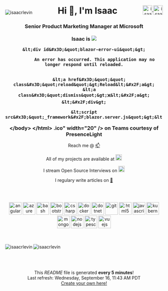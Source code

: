 <div align="center">
    <p style="float:left" align="left">
        <img src="https://komarev.com/ghpvc/?username=isaacrlevin" alt="isaacrlevin" />
    </p>
    <div style="float:right" align="right">
        <a href="https://twitter.com/isaacrlevin" target="blank">
            <img align="center" src="https://cdn.jsdelivr.net/npm/simple-icons@3.0.1/icons/twitter.svg" alt="isaacrlevin" height="30" width="30" />
        </a>
        <a href="https://linkedin.com/in/isaacrobinlevin" target="blank">
            <img align="center" src="https://cdn.jsdelivr.net/npm/simple-icons@3.0.1/icons/linkedin.svg" alt="isaacrobinlevin" height="30" width="30" />
        </a>
    </div>
    <h1>Hi 👋, I'm Isaac</h1>
    <h3>Senior Product Marketing Manager at Microsoft
    <br /><br />
    Isaac is <img src="https://github.com/isaacrlevin/isaacrlevin/raw/main/static/
&lt;!DOCTYPE html&gt;
&lt;html lang&#x3D;&quot;en&quot;&gt;
&lt;head&gt;
    &lt;meta charset&#x3D;&quot;utf-8&quot; &#x2F;&gt;
    &lt;meta name&#x3D;&quot;viewport&quot; content&#x3D;&quot;width&#x3D;device-width, initial-scale&#x3D;1.0&quot; &#x2F;&gt;
    &lt;title&gt;PresenceLight Worker Downloads&lt;&#x2F;title&gt;
    &lt;base href&#x3D;&quot;&#x2F;&quot; &#x2F;&gt;
    &lt;link rel&#x3D;&quot;stylesheet&quot; href&#x3D;&quot;css&#x2F;bootstrap&#x2F;bootstrap.min.css&quot; &#x2F;&gt;
    &lt;link href&#x3D;&quot;css&#x2F;site.css&quot; rel&#x3D;&quot;stylesheet&quot; &#x2F;&gt;
&lt;&#x2F;head&gt;
&lt;body&gt;
    &lt;app&gt;
        &lt;!--Blazor:{&quot;sequence&quot;:0,&quot;type&quot;:&quot;server&quot;,&quot;prerenderId&quot;:&quot;b6a3fba4dd75460a944fd0dc9f3fa37a&quot;,&quot;descriptor&quot;:&quot;CfDJ8Ao\u002Bvs\u002BLNrdMuC2tywVwHRuI769s7E2kyiOUyxaAzZ8BA4aVJxoMs7g5rjf0YS&#x2F;AVmgYYOAVB7XBMB3s2QB967\u002BQG9oJeyfuCA5rNrYJ8kZw413uta\u002BDfPnLHCogU4CCqHlQiqANGJelzKnLOONHMPQWbSJla5yj&#x2F;0gvjD01LjleJBqnfmtTnAumjFaMAExM9T8buPqBe8iCKFt&#x2F;ubu83R7BNSuWmlQ4zDKMoj4UU4rcI0xvttxqbt0hVQwJY8b47wFTlSpbAvYEhjPfFm8W4AG\u002B35IWDMhEv1Ao\u002BNdHbYyPIiiMoPb\u002Buv5P0zypChHfeUhURAMmk2WYrM5kbli6IXoaLOZ5ZZAKBKjeS0pzGtCk&quot;}--&gt;&lt;div class&#x3D;&quot;main&quot;&gt;&lt;div class&#x3D;&quot;content px-4&quot;&gt;&lt;h1 class&#x3D;&quot;text-danger&quot;&gt;Error.&lt;&#x2F;h1&gt;
&lt;h2 class&#x3D;&quot;text-danger&quot;&gt;An error occurred while processing your request.&lt;&#x2F;h2&gt;

&lt;h3&gt;Development Mode&lt;&#x2F;h3&gt;
&lt;p&gt;
    Swapping to &lt;strong&gt;Development&lt;&#x2F;strong&gt; environment will display more detailed information about the error that occurred.
&lt;&#x2F;p&gt;
&lt;p&gt;&lt;strong&gt;The Development environment shouldn&#39;t be enabled for deployed applications.&lt;&#x2F;strong&gt;
    It can result in displaying sensitive information from exceptions to end users.
    For local debugging, enable the &lt;strong&gt;Development&lt;&#x2F;strong&gt; environment by setting the &lt;strong&gt;ASPNETCORE_ENVIRONMENT&lt;&#x2F;strong&gt; environment variable to &lt;strong&gt;Development&lt;&#x2F;strong&gt;
    and restarting the app.
&lt;&#x2F;p&gt;&lt;&#x2F;div&gt;&lt;&#x2F;div&gt;&lt;!--Blazor:{&quot;prerenderId&quot;:&quot;b6a3fba4dd75460a944fd0dc9f3fa37a&quot;}--&gt;
    &lt;&#x2F;app&gt;

    &lt;div id&#x3D;&quot;blazor-error-ui&quot;&gt;
        
            An error has occurred. This application may no longer respond until reloaded.
        
        
        &lt;a href&#x3D;&quot;&quot; class&#x3D;&quot;reload&quot;&gt;Reload&lt;&#x2F;a&gt;
        &lt;a class&#x3D;&quot;dismiss&quot;&gt;🗙&lt;&#x2F;a&gt;
    &lt;&#x2F;div&gt;

    &lt;script src&#x3D;&quot;_framework&#x2F;blazor.server.js&quot;&gt;&lt;&#x2F;script&gt;
&lt;&#x2F;body&gt;
&lt;&#x2F;html&gt;
.ico" width="20" /> on Teams courtesy of PresenceLight
    </h3>


Reach me @ [📫](mailto:isaac@isaaclevin.com)

All of my projects are available at [<img src="https://github.githubassets.com/images/icons/emoji/octocat.png" width="20"/>](https://github.com/isaacrlevin/isaacrlevin)

I stream Open Source Interviews on [<img src="https://static-cdn.jtvnw.net/emoticons/v1/112290/1.0" width="20"/>](https://www.twitch.tv/isaacrlevin)

 I regulary write articles on [📝](https://www.isaaclevin.com)
</div>
<br /><br />
<p align="center">
    <img src="https://devicons.github.io/devicon/devicon.git/icons/angularjs/angularjs-original.svg" alt="angularjs" width="40" height="40" />
    <img src="https://www.vectorlogo.zone/logos/microsoft_azure/microsoft_azure-icon.svg" alt="azure" width="40" height="40" />
    <img src="https://www.vectorlogo.zone/logos/gnu_bash/gnu_bash-icon.svg" alt="bash" width="40" height="40" />
    <img src="https://devicons.github.io/devicon/devicon.git/icons/bootstrap/bootstrap-plain.svg" alt="bootstrap" width="40" height="40" />
    <img src="https://devicons.github.io/devicon/devicon.git/icons/csharp/csharp-original.svg" alt="csharp" width="40" height="40" />
    <img src="https://devicons.github.io/devicon/devicon.git/icons/docker/docker-original-wordmark.svg" alt="docker" width="40" height="40" />
    <img src="https://devicons.github.io/devicon/devicon.git/icons/dot-net/dot-net-original-wordmark.svg" alt="dotnet" width="40" height="40" />
    <img src="https://www.vectorlogo.zone/logos/git-scm/git-scm-icon.svg" alt="git" width="40" height="40" />
    <img src="https://devicons.github.io/devicon/devicon.git/icons/html5/html5-original-wordmark.svg" alt="html5" width="40" height="40" />
    <img src="https://devicons.github.io/devicon/devicon.git/icons/javascript/javascript-original.svg" alt="javascript" width="40" height="40" />
    <img src="https://www.vectorlogo.zone/logos/kubernetes/kubernetes-icon.svg" alt="kubernetes" width="40" height="40" />
    <img src="https://devicons.github.io/devicon/devicon.git/icons/mongodb/mongodb-original-wordmark.svg" alt="mongodb" width="40" height="40" />
    <img src="https://devicons.github.io/devicon/devicon.git/icons/nodejs/nodejs-original-wordmark.svg" alt="nodejs" width="40" height="40" />
    <img src="https://devicons.github.io/devicon/devicon.git/icons/typescript/typescript-original.svg" alt="typescript" width="40" height="40" />
    <img src="https://devicons.github.io/devicon/devicon.git/icons/vuejs/vuejs-original-wordmark.svg" alt="vuejs" width="40" height="40" />
</p>
<br /><br />

<div align="center">

<img align="left" src="https://github-readme-stats.vercel.app/api/top-langs/?username=isaacrlevin&layout=default&hide=html" alt="isaacrlevin" />


<img align="left" src="https://github-readme-stats.vercel.app/api?username=isaacrlevin&show_icons=true" alt="isaacrlevin" />


</div>
<br /><br />
<br /><br />
<p align="center">This <i>README</i> file is generated <b>every 5 minutes</b>!</br>Last refresh: Wednesday, September 16, 11:43 AM PDT<br /><a href="https://medium.com/@th.guibert/how-to-create-a-self-updating-readme-md-for-your-github-profile-f8b05744ca91">Create your own here!</a></p>
